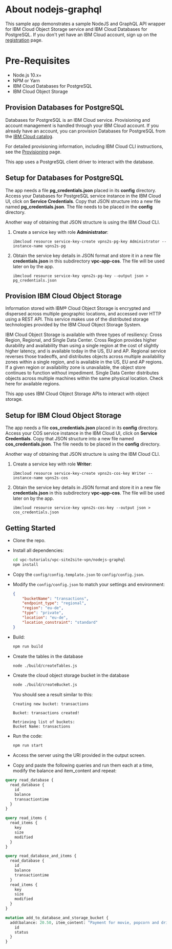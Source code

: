 # About nodejs-graphql

This sample app demonstrates a sample NodeJS and GraphQL API wrapper for IBM Cloud Object Storage service and IBM Cloud Databases for PostgreSQL.
If you don't yet have an IBM Cloud account, sign up on the [registration](https://cloud.ibm.com/registration/) page.

# Pre-Requisites
  - Node.js 10.x+
  - NPM or Yarn
  - IBM Cloud Databases for PostgreSQL
  - IBM Cloud Object Storage

## Provision Databases for PostgreSQL

Databases for PostgreSQL is an IBM Cloud service. Provisioning and account management is handled through your IBM Cloud account. If you already have an account, you can provision Databases for PostgreSQL from the [IBM Cloud catalog](https://cloud.ibm.com/catalog/services/databases-for-postgresql).

For detailed provisioning information, including IBM Cloud CLI instructions, see the [Provisioning](https://cloud.ibm.com/docs/services/databases-for-postgresql?topic=cloud-databases-provisioning) page.

This app uses a PostgreSQL client driver to interact with the database.

## Setup for Databases for PostgreSQL
The app needs a file **pg_credentials.json** placed in its **config** directory. Access your Databases for PostgreSQL service instance in the IBM Cloud UI, click on **Service Credentials**. Copy that JSON structure into a new file named **pg_credentials.json**. The file needs to be placed in the **config** directory.

Another way of obtaining that JSON structure is using the IBM Cloud CLI.
1. Create a service key with role **Administrator**:
   ```
   ibmcloud resource service-key-create vpns2s-pg-key Administrator --instance-name vpns2s-pg
   ```
  
2. Obtain the service key details in JSON format and store it in a new file **credentials.json** in this subdirectory **vpc-app-cos**. The file will be used later on by the app.
   ```
   ibmcloud resource service-key vpns2s-pg-key --output json > pg_credentials.json
   ```

## Provision IBM Cloud Object Storage
Information stored with IBM® Cloud Object Storage is encrypted and dispersed across multiple geographic locations, and accessed over HTTP using a REST API. This service makes use of the distributed storage technologies provided by the IBM Cloud Object Storage System.

IBM Cloud Object Storage is available with three types of resiliency: Cross Region, Regional, and Single Data Center. Cross Region provides higher durability and availability than using a single region at the cost of slightly higher latency, and is available today in the US, EU and AP. Regional service reverses those tradeoffs, and distributes objects across multiple availability zones within a single region, and is available in the US, EU and AP regions. If a given region or availability zone is unavailable, the object store continues to function without impediment. Single Data Center distributes objects across multiple machines within the same physical location. Check here for available regions.

This app uses IBM Cloud Object Storage APIs to interact with object storage.

## Setup for IBM Cloud Object Storage
The app needs a file **cos_credentials.json** placed in its **config** directory. Access your COS service instance in the IBM Cloud UI, click on **Service Credentials**. Copy that JSON structure into a new file named **cos_credentials.json**. The file needs to be placed in the **config** directory.

Another way of obtaining that JSON structure is using the IBM Cloud CLI.
1. Create a service key with role **Writer**:
   ```
   ibmcloud resource service-key-create vpns2s-cos-key Writer --instance-name vpns2s-cos
   ```
  
2. Obtain the service key details in JSON format and store it in a new file **credentials.json** in this subdirectory **vpc-app-cos**. The file will be used later on by the app.
   ```
   ibmcloud resource service-key vpns2s-cos-key --output json > cos_credentials.json
   ```

## Getting Started

- Clone the repo.

- Install all dependencies:

    ```sh
    cd vpc-tutorials/vpc-site2site-vpn/nodejs-graphql
    npm install 
    ```

- Copy the `config/config.template.json` to `config/config.json`.

- Modify the `config/config.json` to match your settings and environment:

    ```json
    {
        "bucketName": "transactions",
        "endpoint_type": "regional",
        "region": "eu-de",
        "type": "private",
        "location": "eu-de",
        "location_constraint": "standard"
    }
    ```

- Build:

    ```sh
    npm run build
    ```


- Create the tables in the database
    ```sh
    node ./build/createTables.js
    ```

- Create the cloud object storage bucket in the database
    ```sh
    node ./build/createBucket.js
    ```

    You should see a result similar to this:
    
    ```
    Creating new bucket: transactions

    Bucket: transactions created!

    Retrieving list of buckets:
    Bucket Name: transactions
    ```

- Run the code:

    ```sh
    npm run start
    ```

- Access the server using the URI provided in the output screen.

- Copy and paste the following queries and run them each at a time, modify the balance and item_content and repeat:

```graphql
query read_database {
  read_database {
    id
    balance
    transactiontime
  }
}

query read_items {
  read_items {
    key
    size
    modified
  }
}

query read_database_and_items {
  read_database {
    id
    balance
    transactiontime
  }
  read_items {
    key
    size
    modified
  }
}

mutation add_to_database_and_storage_bucket {
  add(balance: 20.50, item_content: "Payment for movie, popcorn and drink...") {
    id
    status
  }
}
```